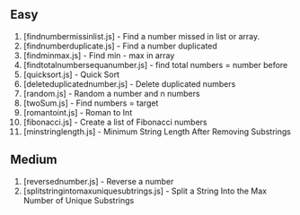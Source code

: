 
## Easy
1. [findnumbermissinlist.js] - Find a number missed in list or array.
2. [findnumberduplicate.js] - Find a number duplicated
3. [findminmax.js] - Find min - max in array
4. [findtotalnumbersequanumber.js] - find total numbers = number before
5. [quicksort.js] - Quick Sort
6. [deleteduplicatednumber.js] - Delete duplicated numbers
7. [random.js] - Random a number and n numbers
8. [twoSum.js] - Find numbers = target
9. [romantoint.js] - Roman to Int
10. [fibonacci.js] - Create a list of Fibonacci numbers
11. [minstringlength.js] - Minimum String Length After Removing Substrings

## Medium
1. [reversednumber.js] - Reverse a number
2. [splitstringintomaxuniquesubtrings.js] - Split a String Into the Max Number of Unique Substrings